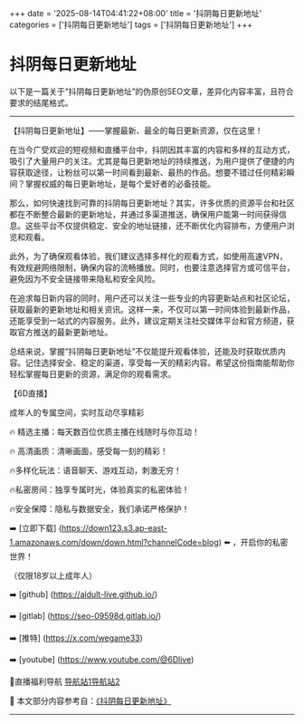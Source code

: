 +++
date = '2025-08-14T04:41:22+08:00'
title = '抖阴每日更新地址'
categories = ['抖阴每日更新地址']
tags = ['抖阴每日更新地址']
+++

# 抖阴每日更新地址

以下是一篇关于“抖阴每日更新地址”的伪原创SEO文章，差异化内容丰富，且符合要求的结尾格式。

---

【抖阴每日更新地址】——掌握最新、最全的每日更新资源，仅在这里！

在当今广受欢迎的短视频和直播平台中，抖阴因其丰富的内容和多样的互动方式，吸引了大量用户的关注。尤其是每日更新地址的持续推送，为用户提供了便捷的内容获取途径，让粉丝可以第一时间看到最新、最热的作品。想要不错过任何精彩瞬间？掌握权威的每日更新地址，是每个爱好者的必备技能。

那么，如何快速找到可靠的抖阴每日更新地址？其实，许多优质的资源平台和社区都在不断整合最新的更新地址，并通过多渠道推送，确保用户能第一时间获得信息。这些平台不仅提供稳定、安全的地址链接，还不断优化内容排布，方便用户浏览和观看。

此外，为了确保观看体验，我们建议选择多样化的观看方式，如使用高速VPN，有效规避网络限制，确保内容的流畅播放。同时，也要注意选择官方或可信平台，避免因为不安全链接带来隐私和安全风险。

在追求每日新内容的同时，用户还可以关注一些专业的内容更新站点和社区论坛，获取最新的更新地址和相关资讯。这样一来，不仅可以第一时间体验到最新作品，还能享受到一站式的内容服务。此外，建议定期关注社交媒体平台和官方频道，获取官方推送的最新更新地址。

总结来说，掌握“抖阴每日更新地址”不仅能提升观看体验，还能及时获取优质内容。记住选择安全、稳定的渠道，享受每一天的精彩内容。希望这份指南能帮助你轻松掌握每日更新的资源，满足你的观看需求。

【6D直播】

成年人的专属空间，实时互动尽享精彩

🔥 精选主播：每天数百位优质主播在线随时与你互动！

🔥 高清画质：清晰画面，感受每一刻的精彩！

🔥多样化玩法：语音聊天、游戏互动，刺激无穷！

🔥私密房间：独享专属时光，体验真实的私密体验！

🔥安全保障：隐私与数据安全，我们承诺严格保护！

➡️ [立即下载] (https://down123.s3.ap-east-1.amazonaws.com/down/down.html?channelCode=blog) ⬅️ ，开启你的私密世界！

（仅限18岁以上成年人）

➡️ [github] (https://aldult-live.github.io/)

➡️ [gitlab] (https://seo-09598d.gitlab.io/)

➡️ [推特] (https://x.com/wegame33)

➡️ [youtube] (https://www.youtube.com/@6Dlive)

🔞直播福利导航   [导航站1](https://webstack-86085a.gitlab.io/)[导航站2](https://onlygit123-2.github.io/)


📘 本文部分内容参考自：[《抖阴每日更新地址》](https://webstack-hugo-13.pages.dev/)

---
